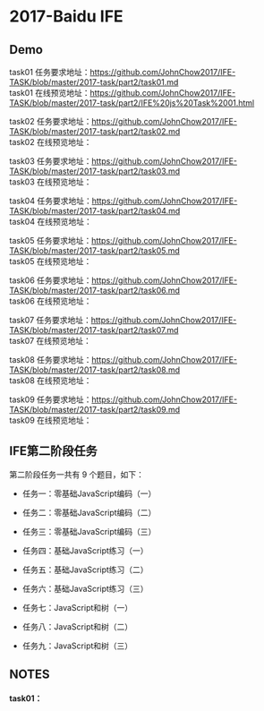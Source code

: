# 2017-Baidu IFE
## Demo
task01 任务要求地址：https://github.com/JohnChow2017/IFE-TASK/blob/master/2017-task/part2/task01.md<br>
task01 在线预览地址：https://github.com/JohnChow2017/IFE-TASK/blob/master/2017-task/part2/IFE%20js%20Task%2001.html

task02 任务要求地址：https://github.com/JohnChow2017/IFE-TASK/blob/master/2017-task/part2/task02.md<br>
task02 在线预览地址：

task03 任务要求地址：https://github.com/JohnChow2017/IFE-TASK/blob/master/2017-task/part2/task03.md<br>
task03 在线预览地址：

task04 任务要求地址：https://github.com/JohnChow2017/IFE-TASK/blob/master/2017-task/part2/task04.md<br>
task04 在线预览地址：

task05 任务要求地址：https://github.com/JohnChow2017/IFE-TASK/blob/master/2017-task/part2/task05.md<br>
task05 在线预览地址：

task06 任务要求地址：https://github.com/JohnChow2017/IFE-TASK/blob/master/2017-task/part2/task06.md<br>
task06 在线预览地址：

task07 任务要求地址：https://github.com/JohnChow2017/IFE-TASK/blob/master/2017-task/part2/task07.md<br>
task07 在线预览地址：

task08 任务要求地址：https://github.com/JohnChow2017/IFE-TASK/blob/master/2017-task/part2/task08.md<br>
task08 在线预览地址：

task09 任务要求地址：https://github.com/JohnChow2017/IFE-TASK/blob/master/2017-task/part2/task09.md<br>
task09 在线预览地址：
<br>
## IFE第二阶段任务

第二阶段任务一共有 9 个题目，如下：

* 任务一：零基础JavaScript编码（一）

* 任务二：零基础JavaScript编码（二）

* 任务三：零基础JavaScript编码（三）

* 任务四：基础JavaScript练习（一）

* 任务五：基础JavaScript练习（二）

* 任务六：基础JavaScript练习（三）

* 任务七：JavaScript和树（一）

* 任务八：JavaScript和树（二）

* 任务九：JavaScript和树（三）



## NOTES
#### task01：
